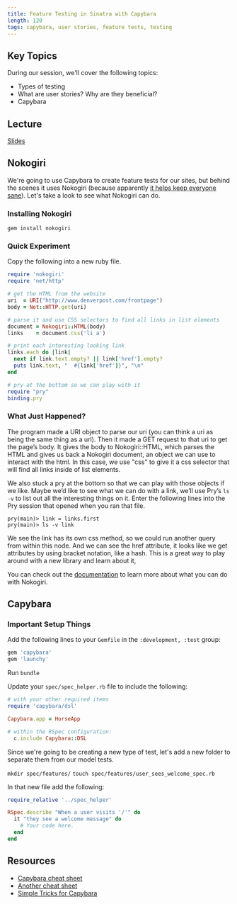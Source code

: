```yaml
---
title: Feature Testing in Sinatra with Capybara
length: 120
tags: capybara, user stories, feature tests, testing
---
```


## Key Topics

During our session, we'll cover the following topics:

* Types of testing
* What are user stories? Why are they beneficial?
* Capybara

## Lecture

[Slides](http://m2b-slides.herokuapp.com/m2b/feature_testing_with_capybara_in_sinatra.html#/)

## Nokogiri

We're going to use Capybara to create feature tests for our sites, but behind the scenes it uses Nokogiri (because apparently [it helps keep everyone sane](https://blog.codinghorror.com/parsing-html-the-cthulhu-way/)). Let's take a look to see what Nokogiri can do.

### Installing Nokogiri

`gem install nokogiri`

### Quick Experiment

Copy the following into a new ruby file.

```ruby
require 'nokogiri'
require 'net/http'

# get the HTML from the website
uri  = URI("http://www.denverpost.com/frontpage")
body = Net::HTTP.get(uri)

# parse it and use CSS selectors to find all links in list elements
document = Nokogiri::HTML(body)
links    = document.css('li a')

# print each interesting looking link
links.each do |link|
  next if link.text.empty? || link['href'].empty?
  puts link.text, "  #{link['href']}", "\n"
end

# pry at the bottom so we can play with it
require "pry"
binding.pry
```

### What Just Happened?

The program made a URI object to parse our uri (you can think a uri as being the same thing as a url). Then it made a GET request to that uri to get the page’s body. It gives the body to Nokogiri::HTML, which parses the HTML and gives us back a Nokogiri document, an object we can use to interact with the html. In this case, we use "css" to give it a css selector that will find all links inside of list elements.

We also stuck a pry at the bottom so that we can play with those objects if we like. Maybe we’d like to see what we can do with a link, we’ll use Pry’s `ls -v` to list out all the interesting things on it. Enter the following lines into the Pry session that opened when you ran that file.

```
pry(main)> link = links.first
pry(main)> ls -v link
```

We see the link has its own css method, so we could run another query from within this node. And we can see the href attribute, it looks like we get attributes by using bracket notation, like a hash. This is a great way to play around with a new library and learn about it,

You can check out the [documentation](http://www.nokogiri.org/) to learn more about what you can do with Nokogiri.

## Capybara

### Important Setup Things

Add the following lines to your `Gemfile` in the `:development, :test` group:

```ruby
gem 'capybara'
gem 'launchy'
```

Run `bundle`

Update your `spec/spec_helper.rb` file to include the following:

```ruby
# with your other required items
require 'capybara/dsl'

Capybara.app = HorseApp

# within the RSpec configuration:
  c.include Capybara::DSL
```

Since we're going to be creating a new type of test, let's add a new folder to separate them from our model tests.

`mkdir spec/features/`
`touch spec/features/user_sees_welcome_spec.rb`

In that new file add the following:

```ruby
require_relative '../spec_helper'

RSpec.describe "When a user visits '/'" do
  it "they see a welcome message" do
    # Your code here.
  end
end
```

## Resources

* [Capybara cheat sheet](https://gist.github.com/zhengjia/428105)
* [Another cheat sheet](http://cheatrags.com/capybara)
* [Simple Tricks for Capybara](http://www.elabs.se/blog/51-simple-tricks-to-clean-up-your-capybara-tests)

